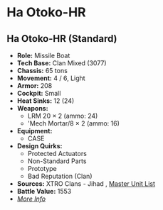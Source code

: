 # Ha Otoko-HR 

## Ha Otoko-HR (Standard) 

- **Role:** Missile Boat 
- **Tech Base:** Clan Mixed (3077) 
- **Chassis:** 65 tons 
- **Movement:** 4 / 6, Light 
- **Armor:** 208 
- **Cockpit:** Small 
- **Heat Sinks:** 12 (24) 
- **Weapons:** 
  - LRM 20 × 2 (ammo: 24) 
  - 'Mech Mortar/8 × 2 (ammo: 16) 
- **Equipment:** 
  - CASE 
- **Design Quirks:** 
  - Protected Actuators 
  - Non-Standard Parts 
  - Prototype 
  - Bad Reputation (Clan) 
- **Sources:** XTRO Clans - Jihad , [Master Unit List](http://masterunitlist.info/Unit/Details/4258) 
- **Battle Value:** 1553 
- [*More Info*](ha_otoko-hr/ha_otoko-hr_standard.md) 

